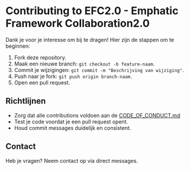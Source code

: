 # Contributing to EFC2.0 - Emphatic Framework Collaboration2.0

Dank je voor je interesse om bij te dragen! Hier zijn de stappen om te beginnen:

1. Fork deze repository.
2. Maak een nieuwe branch: `git checkout -b feature-naam`.
3. Commit je wijzigingen: `git commit -m "Beschrijving van wijziging"`.
4. Push naar je fork: `git push origin branch-naam`.
5. Open een pull request.

## Richtlijnen
- Zorg dat alle contributions voldoen aan de [CODE_OF_CONDUCT.md](https://github.com/user-attachments/files/19557269/CODE_OF_CONDUCT.md)
- Test je code voordat je een pull request opent.
- Houd commit messages duidelijk en consistent.

## Contact
Heb je vragen? Neem contact op via direct messages.
